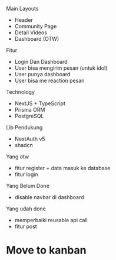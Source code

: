 Main Layouts
- Header
- Community Page
- Detail Videos
- Dashboard (OTW)

Fitur
- Login Dan Dashboard
- User bisa mengirim pesan (untuk idol)
- User punya dashboard
- User bisa me reaction pesan

Technology
- NextJS + TypeScript
- Prisma ORM
- PostgreSQL

Lib Pendukung
- NextAuth v5
- shadcn

Yang otw
- fitur register + data masuk ke database
- fitur login

Yang Belum Done
- disable navbar di dashboard
  
Yang udah done
- memperbaiki reusable api call
- fitur post

# Move to kanban
